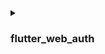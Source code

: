<details>
  <summary>

### flutter_web_auth

</summary>

[flutter_web_auth](https://pub.dev/packages/flutter_web_auth) 在 Logto 的 flutter SDK 中使用。我们依赖其基于 webview 的交互界面来打开 Logto 的授权页面。

:::note
这个插件在 iOS 12+ 和 macOS 10.15+ 上使用 ASWebAuthenticationSession，在 iOS 11 上使用 SFAuthenticationSession，在 Android 上使用 Chrome Custom Tabs，并在 Web 上打开一个新窗口。
你可以在 iOS 8+ 上构建它，但目前仅支持 iOS 11 或更高版本。
:::

### 在 Android 上注册回调 url

为了从 Logto 的登录网页捕获回调 url，你需要将你的登录 redirectUri 注册到 AndroidManifest.xml 中。

```xml
<activity android:name="com.linusu.flutter_web_auth.CallbackActivity" android:exported="true">
    <intent-filter android:label="flutter_web_auth">
        <action android:name="android.intent.action.VIEW"/>
        <category android:name="android.intent.category.DEFAULT"/>
        <category android:name="android.intent.category.BROWSABLE"/>
        <data android:scheme="io.logto"/>
    </intent-filter>
</activity>
```

</details>
